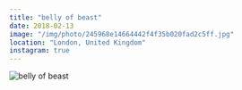 ```yaml
---
title: "belly of beast"
date: 2018-02-13
image: "/img/photo/245968e14664442f4f35b020fad2c5ff.jpg"
location: "London, United Kingdom"
instagram: true
---
```


![belly of beast](/img/photo/245968e14664442f4f35b020fad2c5ff.jpg)
